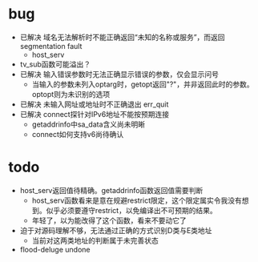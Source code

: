 # bug

- 已解决	域名无法解析时不能正确返回“未知的名称或服务”，而返回segmentation fault
	- host_serv
- tv_sub函数可能溢出？
- 已解决	输入错误参数时无法正确显示错误的参数，仅会显示问号
	- 当输入的参数未列入optarg时，getopt返回"?"，并非返回此时的参数。optopt则为未识别的选项
- 已解决	未输入网址或地址时不正确退出 err_quit
- 已解决	connect探针对IPv6地址不能按预期连接
	- getaddrinfo中sa_data含义尚未明晰
	- connect如何支持v6尚待确认

# todo

- host_serv返回值待精确。getaddrinfo函数返回值需要判断
	- host_serv函数看来是意在规避restrict限定，这个限定属实令我没有想到。似乎必须要遵守restrict，以免编译出不可预期的结果。
	- 年轻了，以为能改得了这个函数，看来不要动它了
- 迫于对源码理解不够，无法通过正确的方式识别D类与E类地址
	- 当前对这两类地址的判断属于未完善状态
- flood-deluge undone